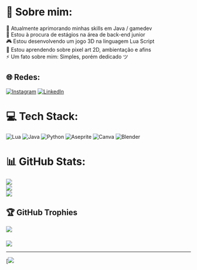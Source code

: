 # 📖 Sobre mim:
🔭 Atualmente aprimorando minhas skills em Java / gamedev<br>👯 Estou à procura de estágios na área de back-end junior<br>🎮 Estou desenvolvendo um jogo 3D na linguagem Lua Script <br>🌱 Estou aprendendo sobre pixel art 2D, ambientação e afins<br>⚡ Um fato sobre mim: Simples, porém dedicado ツ


## 🌐 Redes:
[![Instagram](https://img.shields.io/badge/Instagram-%23E4405F.svg?logo=Instagram&logoColor=white)](https://instagram.com/jhonatansse?igshid=ZDdkNTZiNTM=) [![LinkedIn](https://img.shields.io/badge/LinkedIn-%230077B5.svg?logo=linkedin&logoColor=white)](https://www.linkedin.com/in/jhonatan-érik-36182021b/) 

# 💻 Tech Stack:
![Lua](https://img.shields.io/badge/lua-%232C2D72.svg?style=flat&logo=lua&logoColor=white) ![Java](https://img.shields.io/badge/java-%23ED8B00.svg?style=flat&logo=java&logoColor=white) ![Python](https://img.shields.io/badge/python-3670A0?style=flat&logo=python&logoColor=ffdd54) ![Aseprite](https://img.shields.io/badge/Aseprite-FFFFFF?style=flat&logo=Aseprite&logoColor=#7D929E) ![Canva](https://img.shields.io/badge/Canva-%2300C4CC.svg?style=flat&logo=Canva&logoColor=white) ![Blender](https://img.shields.io/badge/blender-%23F5792A.svg?style=flat&logo=blender&logoColor=white)
# 📊 GitHub Stats:
![](https://github-readme-stats.vercel.app/api?username=Lea1dev&theme=buefy&hide_border=false&include_all_commits=false&count_private=false)<br/>
![](https://github-readme-streak-stats.herokuapp.com/?user=Lea1dev&theme=buefy&hide_border=false)<br/>
![](https://github-readme-stats.vercel.app/api/top-langs/?username=Lea1dev&theme=buefy&hide_border=false&include_all_commits=false&count_private=false&layout=compact)

## 🏆 GitHub Trophies
![](https://github-profile-trophy.vercel.app/?username=Lea1dev&theme=darkhub&no-frame=false&no-bg=true&margin-w=4)

### 
![](https://quotes-github-readme.vercel.app/api?type=horizontal&theme=merko](https://www.azquotes.com/picture-quotes/quote-you-can-never-have-an-impact-on-society-if-you-have-not-changed-yourself-nelson-mandela-53-5-0520.jpg))

---
[![](https://www.azquotes.com/picture-quotes/quote-you-can-never-have-an-impact-on-society-if-you-have-not-changed-yourself-nelson-mandela-53-5-0520.jpg)

<!-- Proudly created with GPRM ( https://gprm.itsvg.in ) -->
